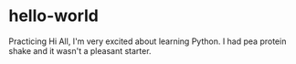 # hello-world
Practicing 
Hi All, I'm very excited about learning Python. I had pea protein shake and it wasn't a pleasant starter. 
